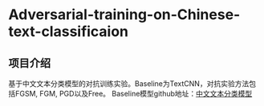 # Adversarial-training-on-Chinese-text-classificaion

## 项目介绍
基于中文文本分类模型的对抗训练实验。Baseline为TextCNN，对抗实验方法包括FGSM, FGM, PGD以及Free。
Baseline模型github地址：[中文文本分类模型](https://github.com/649453932/Chinese-Text-Classification-Pytorch)

